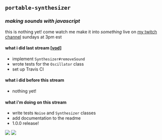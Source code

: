 ## `portable-synthesizer`
### *making sounds with javascript*

this is nothing yet! come watch me make it into *something* live on [my twitch channel](https://www.twitch.tv/atwulf) sundays at 3pm est

#### what i did last stream **[[vod]](https://www.twitch.tv/videos/310991554)**
- implement `Synthesizer#removeSound`
- wrote tests for the `Oscillator` class
- set up Travis CI

#### what i did before this stream
- nothing yet!

#### what i'm doing on this stream
- write tests `Noise` and `Synthesizer` classes
- add documentation to the readme
- 1.0.0 release!

![](https://media.giphy.com/media/Hcw7rjsIsHcmk/giphy.gif) ![](https://media.giphy.com/media/LHZyixOnHwDDy/giphy.gif)

